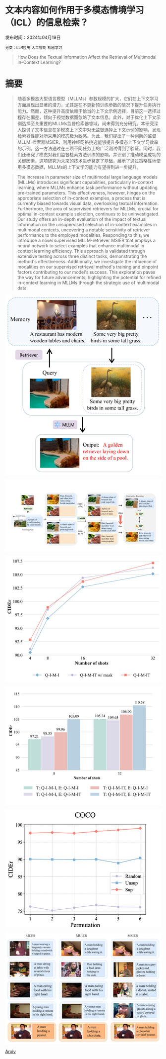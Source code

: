 # 文本内容如何作用于多模态情境学习（ICL）的信息检索？

发布时间：2024年04月19日

`分类：LLM应用` `人工智能` `机器学习`

> How Does the Textual Information Affect the Retrieval of Multimodal In-Context Learning?

# 摘要

> 随着多模态大型语言模型（MLLMs）参数规模的扩大，它们在上下文学习方面展现出显著的潜力，尤其是在不更新预训练参数的情况下提升任务执行能力。然而，这种提升高度依赖于恰当的上下文示例选择，目前这一选择过程存在偏差，倾向于视觉数据而忽略了文本信息。此外，对于优化上下文示例选择至关重要的MLLMs监督检索器领域，尚未得到充分研究。本研究深入探讨了文本信息在多模态上下文中对无监督选择上下文示例的影响，发现检索器性能对所采用的模态极为敏感。为此，我们提出了一种创新的监督MLLM-检索器MSIER，利用神经网络挑选能够提升多模态上下文学习效率的示例。这一方法通过在三项不同任务上的广泛测试得到了验证。同时，我们还研究了模态对我们监督检索方法训练的影响，并识别了推动模型成功的关键因素。这项研究为未来的技术进步奠定了基础，展示了通过策略性地使用多模态数据，MLLMs的上下文学习能力有望得到进一步提升。

> The increase in parameter size of multimodal large language models (MLLMs) introduces significant capabilities, particularly in-context learning, where MLLMs enhance task performance without updating pre-trained parameters. This effectiveness, however, hinges on the appropriate selection of in-context examples, a process that is currently biased towards visual data, overlooking textual information. Furthermore, the area of supervised retrievers for MLLMs, crucial for optimal in-context example selection, continues to be uninvestigated. Our study offers an in-depth evaluation of the impact of textual information on the unsupervised selection of in-context examples in multimodal contexts, uncovering a notable sensitivity of retriever performance to the employed modalities. Responding to this, we introduce a novel supervised MLLM-retriever MSIER that employs a neural network to select examples that enhance multimodal in-context learning efficiency. This approach is validated through extensive testing across three distinct tasks, demonstrating the method's effectiveness. Additionally, we investigate the influence of modalities on our supervised retrieval method's training and pinpoint factors contributing to our model's success. This exploration paves the way for future advancements, highlighting the potential for refined in-context learning in MLLMs through the strategic use of multimodal data.

![文本内容如何作用于多模态情境学习（ICL）的信息检索？](../../../paper_images/2404.12866/x1.png)

![文本内容如何作用于多模态情境学习（ICL）的信息检索？](../../../paper_images/2404.12866/x2.png)

![文本内容如何作用于多模态情境学习（ICL）的信息检索？](../../../paper_images/2404.12866/x3.png)

![文本内容如何作用于多模态情境学习（ICL）的信息检索？](../../../paper_images/2404.12866/x4.png)

![文本内容如何作用于多模态情境学习（ICL）的信息检索？](../../../paper_images/2404.12866/x5.png)

![文本内容如何作用于多模态情境学习（ICL）的信息检索？](../../../paper_images/2404.12866/x6.png)

[Arxiv](https://arxiv.org/abs/2404.12866)
